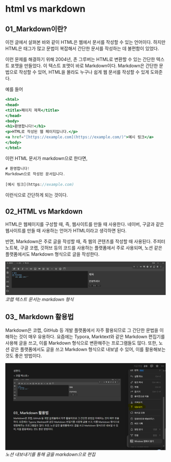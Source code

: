 # html vs markdown

## 01_Markdown이란?

이전 글에서 살펴본 바와 같이 HTML은 웹에서 문서를 작성할 수 있는 언어이다. 
하지만 HTML은 태그가 많고 문법이 복잡해서 간단한 문서를 작성하는 데 불편함이 있었다.

이런 문제를 해결하기 위해 2004년, 존 그루버는 HTML로 변환할 수 있는 간단한 텍스트 포맷을 만들었다. 이 텍스트 포맷이 바로 Markdown이다. Markdown은 간단한 문법으로 작성할 수 있어, HTML을 몰라도 누구나 쉽게 웹 문서를 작성할 수 있게 도와준다.

예를 들어

```jsx
<html>
<head>
<title>페이지 제목</title>
</head>
<body>
<h1>환영합니다!</h1>
<p>HTML로 작성된 웹 페이지입니다.</p>
<a href="[https://example.com](https://example.com/)">예시 링크</a>
</body>
</html>
```

이런 HTML 문서가 markdown으로 한다면,

```jsx
# 환영합니다!
Markdown으로 작성된 문서입니다.

[예시 링크](https://example.com)

```

이런식으로 간단하게 되는 것이다.

## 02_HTML vs Markdown

HTML은 웹페이지를 구성할 때, 즉, 웹사이트를 만들 때 사용한다. 네이버, 구글과 같은 웹사이트를 만들 때 사용하는 언어가 HTML이라고 생각하면 된다. 

반면, Markdown은 주로 글을 작성할 때, 즉 웹의 콘텐츠를 작성할 때 사용된다. 주피터 노트북, 구글 코랩, 깃허브 등의 코드를 사용하는 플랫폼에서 주로 사용되며, 노션 같은 플랫폼에서도 Markdown 형식으로 글을 작성한다.


![코랩 텍스트 문서는 markdown 형식](img/코랩_마크다운.png)
*코랩 텍스트 문서는 markdown 형식*

## 03_ Markdown 활용법

Markdown은 코랩, GitHub 등 개발 플랫폼에서 자주 활용되므로 그 간단한 문법을 이해하는 것이 매우 유용하다. 요즘에는 Typora, Marktext와 같은 Markdown 편집기를 사용해 글을 쓰고, 이를 Markdown 형식으로 변환해주는 프로그램들도 많다. 또한, 노션 같은 플랫폼에서도 글을 쓰고 Markdown 형식으로 내보낼 수 있어, 이를 활용해보는 것도 좋은 방법이다.

![노션 내보내기를 통해 글을 markdown으로 편집](img/노션.png)
*노션 내보내기를 통해 글을 markdown으로 편집*

